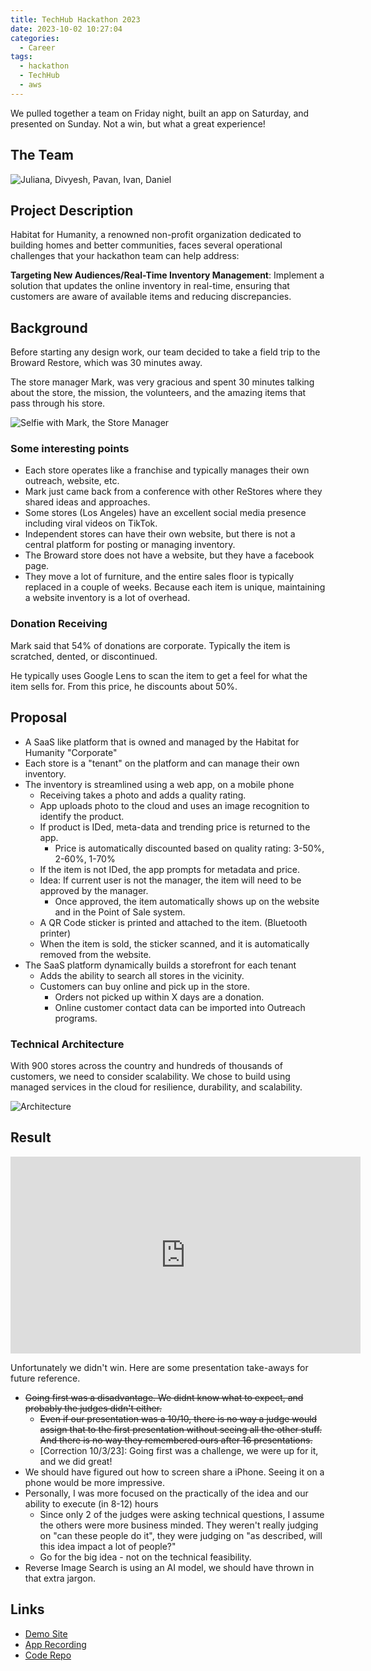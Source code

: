 ```yaml
---
title: TechHub Hackathon 2023
date: 2023-10-02 10:27:04
categories:
  - Career
tags:
  - hackathon
  - TechHub
  - aws
---
```


We pulled together a team on Friday night, built an app on Saturday, and presented on Sunday. Not a win, but what a great experience!

<!-- more -->

## The Team

![Juliana, Divyesh, Pavan, Ivan, Daniel](store-front.jpg)

## Project Description

Habitat for Humanity, a renowned non-profit organization dedicated to building homes and better communities, faces several operational challenges that your hackathon team can help address:

**Targeting New Audiences/Real-Time Inventory Management**: Implement a solution that updates the online inventory in real-time, ensuring that customers are aware of available items and reducing discrepancies.

## Background

Before starting any design work, our team decided to take a field trip to the Broward Restore, which was 30 minutes away.

The store manager Mark, was very gracious and spent 30 minutes talking about the store, the mission, the volunteers, and the amazing items that pass through his store.

![Selfie with Mark, the Store Manager](store-manager.jpg)

### Some interesting points

- Each store operates like a franchise and typically manages their own outreach, website, etc.
- Mark just came back from a conference with other ReStores where they shared ideas and approaches.
- Some stores (Los Angeles) have an excellent social media presence including viral videos on TikTok.
- Independent stores can have their own website, but there is not a central platform for posting or managing inventory.
- The Broward store does not have a website, but they have a facebook page.
- They move a lot of furniture, and the entire sales floor is typically replaced in a couple of weeks. Because each item is unique, maintaining a website inventory is a lot of overhead.

### Donation Receiving

Mark said that 54% of donations are corporate. Typically the item is scratched, dented, or discontinued.

He typically uses Google Lens to scan the item to get a feel for what the item sells for. From this price, he discounts about 50%.

## Proposal

- A SaaS like platform that is owned and managed by the Habitat for Humanity "Corporate"
- Each store is a "tenant" on the platform and can manage their own inventory.
- The inventory is streamlined using a web app, on a mobile phone
  - Receiving takes a photo and adds a quality rating.
  - App uploads photo to the cloud and uses an image recognition to identify the product.
  - If product is IDed, meta-data and trending price is returned to the app.
    - Price is automatically discounted based on quality rating: 3-50%, 2-60%, 1-70%
  - If the item is not IDed, the app prompts for metadata and price.
  - Idea: If current user is not the manager, the item will need to be approved by the manager.
    - Once approved, the item automatically shows up on the website and in the Point of Sale system.
  - A QR Code sticker is printed and attached to the item. (Bluetooth printer)
  - When the item is sold, the sticker scanned, and it is automatically removed from the website.
- The SaaS platform dynamically builds a storefront for each tenant
  - Adds the ability to search all stores in the vicinity.
  - Customers can buy online and pick up in the store.
    - Orders not picked up within X days are a donation.
    - Online customer contact data can be imported into Outreach programs.

### Technical Architecture

With 900 stores across the country and hundreds of thousands of customers, we need to consider scalability. We chose to build using managed services in the cloud for resilience, durability, and scalability.

![Architecture](architecture.png)

## Result

<iframe width="560" height="315" src="https://www.youtube.com/embed/u8ERNvwUoOA?si=S43T59aDLuo4ddoD" title="YouTube video player" frameborder="0" allow="accelerometer; autoplay; clipboard-write; encrypted-media; gyroscope; picture-in-picture; web-share" allowfullscreen></iframe>

Unfortunately we didn't win. Here are some presentation take-aways for future reference.

- ~~Going first was a disadvantage. We didnt know what to expect, and probably the judges didn't either.~~
  - ~~Even if our presentation was a 10/10, there is no way a judge would assign that to the first presentation without seeing all the other stuff. And there is no way they remembered ours after 16 presentations.~~
  - [Correction 10/3/23]: Going first was a challenge, we were up for it, and we did great!
- We should have figured out how to screen share a iPhone. Seeing it on a phone would be more impressive.
- Personally, I was more focused on the practically of the idea and our ability to execute (in 8-12) hours
  - Since only 2 of the judges were asking technical questions, I assume the others were more business minded. They weren't really judging on "can these people do it", they were judging on "as described, will this idea impact a lot of people?"
  - Go for the big idea - not on the technical feasibility.
- Reverse Image Search is using an AI model, we should have thrown in that extra jargon.

## Links

- [Demo Site](https://d8ftny2i4nqz0.cloudfront.net/capture)
- [App Recording](ScreenRecording.mp4)
- [Code Repo](https://github.com/PradatiusD/habitat-restore)
